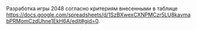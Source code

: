 Разработка игры 2048 согласно критериям внесенными в таблице https://docs.google.com/spreadsheets/d/1SzBXwexCXNPMCzr5LU8kavmabPRMomCzdUhne1EkH6A/edit#gid=0.
